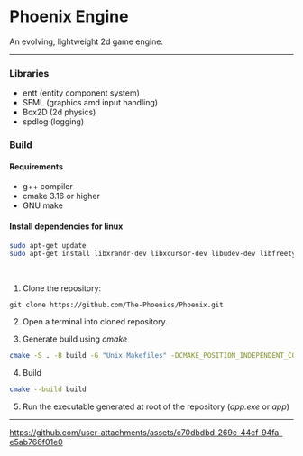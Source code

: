 # Phoenix Engine

An evolving, lightweight 2d game engine.

---

### Libraries
- entt (entity component system)
- SFML (graphics amd input handling)
- Box2D (2d physics)
- spdlog (logging)

### Build

#### Requirements

- g++ compiler
- cmake 3.16 or higher
- GNU make

#### Install dependencies for linux
```bash
sudo apt-get update
sudo apt-get install libxrandr-dev libxcursor-dev libudev-dev libfreetype-dev libopenal-dev libflac-dev libvorbis-dev libgl1-mesa-dev libegl1-mesa-dev build-essential cmake libxi-dev libx11-dev
```

<br>

1. Clone the repository:
```
git clone https://github.com/The-Phoenics/Phoenix.git
```

2. Open a terminal into cloned repository.

3. Generate build using *cmake*
```bash
cmake -S . -B build -G "Unix Makefiles" -DCMAKE_POSITION_INDEPENDENT_CODE=ON
```

4. Build
```bash
cmake --build build
```

5. Run the executable generated at root of the repository (*app.exe* or *app*)

---

https://github.com/user-attachments/assets/c70dbdbd-269c-44cf-94fa-e5ab766f01e0


